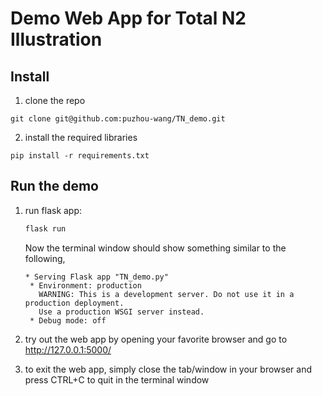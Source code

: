 # Demo Web App for Total N2 Illustration

## Install

1. clone the repo

```
git clone git@github.com:puzhou-wang/TN_demo.git
```

2. install the required libraries

```
pip install -r requirements.txt
```

## Run the demo

1. run flask app:

   ```bash
   flask run
   ```

   Now the terminal window should show something similar to the following,

   ```
   * Serving Flask app "TN_demo.py"
    * Environment: production
      WARNING: This is a development server. Do not use it in a production deployment.
      Use a production WSGI server instead.
    * Debug mode: off
   ```

2. try out the web app by opening your favorite browser and go to http://127.0.0.1:5000/

3. to exit the web app, simply close the tab/window in your browser and press CTRL+C to quit in the terminal window


